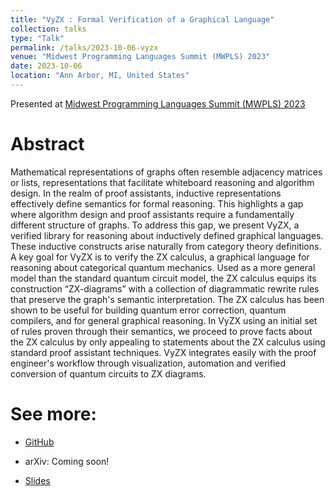 ```yaml
---
title: "VyZX : Formal Verification of a Graphical Language"
collection: talks
type: "Talk"
permalink: /talks/2023-10-06-vyzx
venue: "Midwest Programming Languages Summit (MWPLS) 2023"
date: 2023-10-06
location: "Ann Arbor, MI, United States"
---
```


Presented at [Midwest Programming Languages Summit (MWPLS) 2023](https://mwpls2023.engin.umich.edu/)

# Abstract 

Mathematical representations of graphs often resemble adjacency matrices or lists, representations that facilitate whiteboard reasoning and algorithm design. In the realm of proof assistants, inductive representations effectively define semantics for formal reasoning. This highlights a gap where algorithm design and proof assistants require a fundamentally different structure of graphs. To address this gap, we present VyZX, a verified library for reasoning about inductively defined graphical languages. These inductive constructs arise naturally from category theory definitions. A key goal for VyZX is to verify the ZX calculus, a graphical language for reasoning about categorical quantum mechanics. Used as a more general model than the standard quantum circuit model, the ZX calculus equips its construction “ZX-diagrams” with a collection of diagrammatic rewrite rules that preserve the graph's semantic interpretation. The ZX calculus has been shown to be useful for building quantum error correction, quantum compilers, and for general graphical reasoning. In VyZX using an initial set of rules proven through their semantics, we proceed to prove facts about the ZX calculus by only appealing to statements about the ZX calculus using standard proof assistant techniques. VyZX integrates easily with the proof engineer's workflow through visualization, automation and verified conversion of quantum circuits to ZX diagrams. 

# See more:

- [GitHub](https://github.com/inQWIRE/VyZX)

- arXiv: Coming soon!

- [Slides](/images/vyzx-mwpls.pdf)